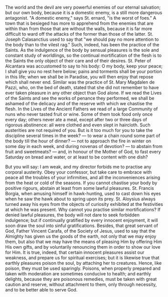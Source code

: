 
The world and the devil are very powerful enemies of our eternal salvation; but our own body, because it is a domestic enemy, is a still more dangerous antagonist. \"A domestic enemy,\" says St. ernard, \"is the worst of foes.\" A town that is besieged has more to apprehend from the enemies that are within than from those that are without the walls, because it is far more difficult to ward off the attacks of the former than those of the latter. St. Joseph Calasanctius used to say that \"we should pay no more attention to the body than to the vilest rag.\" Such, indeed, has been the practice of the Saints. As the indulgence of the body by sensual pleasures is the sole and constant study of worldlings, so the continual mortification of the flesh is to the Saints the only object of their care and of their desires. St. Peter of Alcantara was accustomed to say to his body: O my body, keep your peace; I shall give you no rest here below; pains and torments shall be your portion in this life; when we shall be in Paradise, you will then enjoy that repose which shall never end. Similar was the practice of St. Mary Magdalen de Pazzi, who, on the bed of death, stated that she did not remember to have ever taken pleasure in any other object than God alone. If we read the Lives of the Saints and see the works of penance they performed, we shall be ashamed of the delicacy and of the reserve with which we chastise the flesh. In the Lives of the Ancient Fathers we read of a large Community of nuns who never tasted fruit or wine. Some of them took food only once every day; others never ate a meal, except after two or three days of rigorous abstinence: all were clothed and even slept in haircloth. Such austerities are not required of you. But is it too much for you to take the discipline several times in the week? — to wear a chain round some part of the body till the hour of dinner? — not to approach the fire in winter on some day in each week, and during novenas of devotion? — to abstain from fruit and sweetmeats? — and, in honour of the Mother of God, to fast every Saturday on bread and water, or at least to be content with one dish?

But you will say: I am weak, and my director forbids me to practise any corporal austerity. Obey your confessor, but take care to embrace with peace all the troubles of your infirmities, and all the inconveniences arising from the heat or cold of the seasons. If you cannot chastise your body by positive rigours, abstain at least from some lawful pleasures. St. Francis Borgia, when amusing himself in hawk-hunting, used to cast down his eyes when he saw the hawk about to spring upon its prey. St. Aloysius always turned away his eyes from the objects of curiosity exhibited at the festivities at which he was present. Why cannot you practise similar mortifications? If denied lawful pleasures, the body will not dare to seek forbidden indulgence; but if continually gratified by every innocent enjoyment, it will soon draw the soul into sinful gratifications. Besides, that great servant of God, Father Vincent Carafa, of the Society of Jesus, used to say that the Almighty has given us the goods of the earth, not only that we may enjoy them, but also that we may have the means of pleasing Him by offering Him His own gifts, and by voluntarily renouncing them in order to show our love for Him. It is true, indeed, that certain innocent pleasures assist our weakness, and prepare us for spiritual exercises; but it is likewise true that earthly pleasures poison the soul, by attaching her to creatures. Hence, like poison, they must be used sparingly. Poisons, when properly prepared and taken with moderation are sometimes conducive to health; and earthly delights, because they are poisonous remedies, must be taken with great caution and reserve, without attachment to them, only through necessity, and to be better able to serve God.

